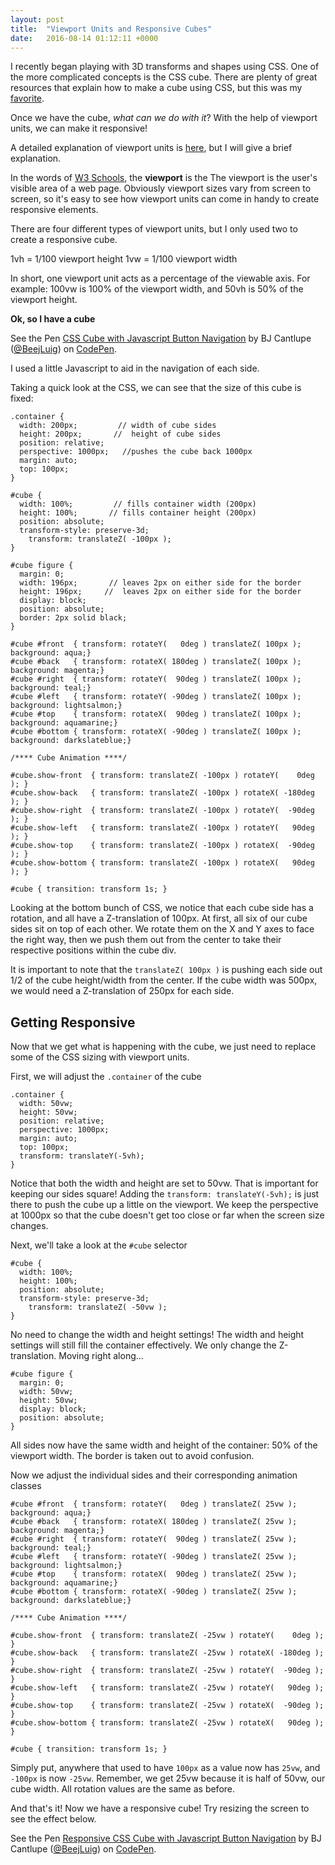 ```yaml
---
layout: post
title:  "Viewport Units and Responsive Cubes"
date:   2016-08-14 01:12:11 +0000
---
```



I recently began playing with 3D transforms and shapes using CSS. One of the more complicated concepts is the CSS cube. There are plenty of great resources that explain how to make a cube using CSS, but this was my <a href="https://desandro.github.io/3dtransforms/docs/cube.html" target="_blank">favorite</a>. 

Once we have the cube, *what can we do with it*? With the help of viewport units, we can make it responsive!

A detailed explanation of viewport units is <a href="https://web-design-weekly.com/2014/11/18/viewport-units-vw-vh-vmin-vmax/" target="_blank">here</a>, but I will give a brief explanation.

In the words of <a href="http://www.w3schools.com/css/css_rwd_viewport.asp" target="_blank">W3 Schools</a>, the **viewport** is the The viewport is the user's visible area of a web page. Obviously viewport sizes vary from screen to screen, so it's easy to see how viewport units can come in handy to create responsive elements.

There are four different types of viewport units, but I only used two to create a responsive cube. 

1vh = 1/100 viewport height
1vw = 1/100 viewport width

In short, one viewport unit acts as a percentage of the viewable axis. For example: 100vw is 100% of the viewport width, and 50vh is 50% of the viewport height. 

**Ok, so I have a cube**

<p data-height="495" data-theme-id="0" data-slug-hash="qNyByW" data-default-tab="result" data-user="BeejLuig" data-embed-version="2" class="codepen">See the Pen <a href="http://codepen.io/BeejLuig/pen/qNyByW/">CSS Cube with Javascript Button Navigation</a> by BJ Cantlupe (<a href="http://codepen.io/BeejLuig">@BeejLuig</a>) on <a href="http://codepen.io">CodePen</a>.</p>
<script async src="//assets.codepen.io/assets/embed/ei.js"></script>

I used a little Javascript to aid in the navigation of each side.

Taking a quick look at the CSS, we can see that the size of this cube is fixed:

```
.container {
  width: 200px;         // width of cube sides
  height: 200px;       //  height of cube sides
  position: relative;
  perspective: 1000px;   //pushes the cube back 1000px
  margin: auto;
  top: 100px;
}

#cube {
  width: 100%;         // fills container width (200px)
  height: 100%;       // fills container height (200px)
  position: absolute;
  transform-style: preserve-3d;
	transform: translateZ( -100px ); 
}

#cube figure {
  margin: 0;
  width: 196px;       // leaves 2px on either side for the border
  height: 196px;     //  leaves 2px on either side for the border
  display: block;
  position: absolute;
  border: 2px solid black;
}

#cube #front  { transform: rotateY(   0deg ) translateZ( 100px ); background: aqua;}
#cube #back   { transform: rotateX( 180deg ) translateZ( 100px ); background: magenta;}
#cube #right  { transform: rotateY(  90deg ) translateZ( 100px ); background: teal;}
#cube #left   { transform: rotateY( -90deg ) translateZ( 100px ); background: lightsalmon;}
#cube #top    { transform: rotateX(  90deg ) translateZ( 100px ); background: aquamarine;}
#cube #bottom { transform: rotateX( -90deg ) translateZ( 100px ); background: darkslateblue;}

/**** Cube Animation ****/

#cube.show-front  { transform: translateZ( -100px ) rotateY(    0deg ); }
#cube.show-back   { transform: translateZ( -100px ) rotateX( -180deg ); }
#cube.show-right  { transform: translateZ( -100px ) rotateY(  -90deg ); }
#cube.show-left   { transform: translateZ( -100px ) rotateY(   90deg ); }
#cube.show-top    { transform: translateZ( -100px ) rotateX(  -90deg ); }
#cube.show-bottom { transform: translateZ( -100px ) rotateX(   90deg ); }

#cube { transition: transform 1s; }
```

Looking at the bottom bunch of CSS, we notice that each cube side has a rotation, and all have a Z-translation of 100px. 
At first, all six of our cube sides sit on top of each other. We rotate them on the X and Y axes to face the right way, then we push them out from the center to take their respective positions within the cube div. 

It is important to note that the `translateZ( 100px )` is pushing each side out 1/2 of the cube height/width from the center. If the cube width was 500px, we would need a Z-translation of 250px for each side.

## Getting Responsive

Now that we get what is happening with the cube, we just need to replace some of the CSS sizing with viewport units. 

First, we will adjust the `.container` of the cube

```
.container {
  width: 50vw;
  height: 50vw;
  position: relative;
  perspective: 1000px;
  margin: auto;
  top: 100px;
  transform: translateY(-5vh);
}
```

Notice that both the width and height are set to 50vw. That is important for keeping our sides square! 
Adding the `transform: translateY(-5vh);` is just there to push the cube up a little on the viewport. We keep the perspective at 1000px so that the cube doesn't get too close or far when the screen size changes.

Next, we'll take a look at the `#cube` selector

```
#cube {
  width: 100%;
  height: 100%;
  position: absolute;
  transform-style: preserve-3d;
	transform: translateZ( -50vw );
}
```

No need to change the width and height settings! The width and height settings will still fill the container effectively. We only change the Z-translation. Moving right along...

```
#cube figure {
  margin: 0;
  width: 50vw;
  height: 50vw;
  display: block;
  position: absolute;
}
```

All sides now have the same width and height of the container: 50% of the viewport width. The border is taken out to avoid confusion.

Now we adjust the individual sides and their corresponding animation classes

```
#cube #front  { transform: rotateY(   0deg ) translateZ( 25vw ); background: aqua;}
#cube #back   { transform: rotateX( 180deg ) translateZ( 25vw ); background: magenta;}
#cube #right  { transform: rotateY(  90deg ) translateZ( 25vw ); background: teal;}
#cube #left   { transform: rotateY( -90deg ) translateZ( 25vw ); background: lightsalmon;}
#cube #top    { transform: rotateX(  90deg ) translateZ( 25vw ); background: aquamarine;}
#cube #bottom { transform: rotateX( -90deg ) translateZ( 25vw ); background: darkslateblue;}

/**** Cube Animation ****/

#cube.show-front  { transform: translateZ( -25vw ) rotateY(    0deg ); }
#cube.show-back   { transform: translateZ( -25vw ) rotateX( -180deg ); }
#cube.show-right  { transform: translateZ( -25vw ) rotateY(  -90deg ); }
#cube.show-left   { transform: translateZ( -25vw ) rotateY(   90deg ); }
#cube.show-top    { transform: translateZ( -25vw ) rotateX(  -90deg ); }
#cube.show-bottom { transform: translateZ( -25vw ) rotateX(   90deg ); }

#cube { transition: transform 1s; }
```

Simply put, anywhere that used to have `100px` as a value now has `25vw`, and `-100px` is now `-25vw`. Remember, we get 25vw because it is half of 50vw, our cube width. All rotation values are the same as before.

And that's it! Now we have a responsive cube! Try resizing the screen to see the effect below.

<p data-height="652" data-theme-id="0" data-slug-hash="Eypovj" data-default-tab="result" data-user="BeejLuig" data-embed-version="2" class="codepen">See the Pen <a href="http://codepen.io/BeejLuig/pen/Eypovj/">Responsive CSS Cube with Javascript Button Navigation</a> by BJ Cantlupe (<a href="http://codepen.io/BeejLuig">@BeejLuig</a>) on <a href="http://codepen.io">CodePen</a>.</p>
<script async src="//assets.codepen.io/assets/embed/ei.js"></script>



